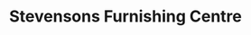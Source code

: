 ---
title: "Stevensons Furnishing Centre"
url: /grimsby/stevensons-furnishing-centre/
shop: furniture
---